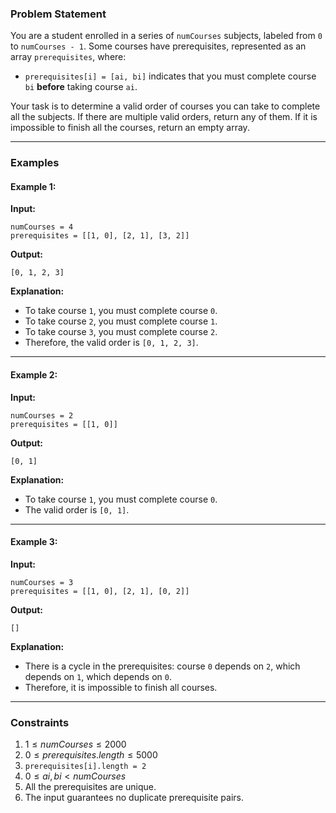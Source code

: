 ### **Problem Statement**

You are a student enrolled in a series of `numCourses` subjects, labeled from `0` to `numCourses - 1`. Some courses have prerequisites, represented as an array `prerequisites`, where:

- `prerequisites[i] = [ai, bi]` indicates that you must complete course `bi` **before** taking course `ai`.

Your task is to determine a valid order of courses you can take to complete all the subjects. If there are multiple valid orders, return any of them. If it is impossible to finish all the courses, return an empty array.

---
### **Examples**

#### Example 1:

**Input:**

```plaintext
numCourses = 4
prerequisites = [[1, 0], [2, 1], [3, 2]]
```

**Output:**

```plaintext
[0, 1, 2, 3]
```

**Explanation:**

- To take course `1`, you must complete course `0`.
- To take course `2`, you must complete course `1`.
- To take course `3`, you must complete course `2`.
- Therefore, the valid order is `[0, 1, 2, 3]`.

---

#### Example 2:

**Input:**

```plaintext
numCourses = 2
prerequisites = [[1, 0]]
```

**Output:**

```plaintext
[0, 1]
```

**Explanation:**

- To take course `1`, you must complete course `0`.
- The valid order is `[0, 1]`.

---

#### Example 3:

**Input:**

```plaintext
numCourses = 3
prerequisites = [[1, 0], [2, 1], [0, 2]]
```

**Output:**

```plaintext
[]
```

**Explanation:**

- There is a cycle in the prerequisites: course `0` depends on `2`, which depends on `1`, which depends on `0`.
- Therefore, it is impossible to finish all courses.

---

### **Constraints**

1. $1 \leq numCourses \leq 2000$
2. $0 \leq prerequisites.length \leq 5000$
3. `prerequisites[i].length = 2`
4. $0 \leq ai, bi < numCourses$
5. All the prerequisites are unique.
6. The input guarantees no duplicate prerequisite pairs.